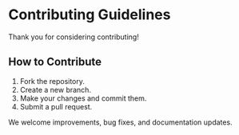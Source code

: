 # Contributing Guidelines

Thank you for considering contributing!

## How to Contribute
1. Fork the repository.
2. Create a new branch.
3. Make your changes and commit them.
4. Submit a pull request.

We welcome improvements, bug fixes, and documentation updates.

